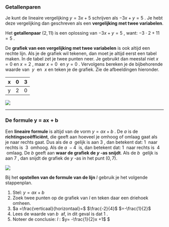 ### Getallenparen

Je kunt de lineaire vergelijking $y=3x+5$ schrijven als $-3x+y=5$ . Je hebt deze vergelijking dan geschreven als een **vergelijking met twee variabelen**.

  

Het **getallenpaar** $(2, 11)$ is een oplossing van $-3x+y=5$ , want: $-3 \cdot2+11=5$ .

  

De **grafiek van een vergelijking met twee variabelen** is ook altijd een rechte lijn. Als je de grafiek wil tekenen, dan moet je altijd eerst een tabel maken. In de tabel zet je twee punten neer. Je gebruikt dan meestal niet $x = 0$  en $x = 2$ , maar $x = 0$  en $y = 0$ . Vervolgens bereken je de bijbehorende waarde van  $y$  en  $x$ en teken je de grafiek. Zie de afbeeldingen hieronder.

| x | 0 | 3 |
| --- | --- | --- |
| y | 2 | 0 |

  

![](https://lh5.googleusercontent.com/u_UKvNwatvPDuwMVNxXHZk578FG1h9ScAsFPe10bjCvnImMWMeqmZDJb0NsdXCv_rsxZW3V7K5aYtIN3W3Hcs4KlaJngUyD5f_RWSxYN3CW0ZRX-HjlDRZ4h64KUzgWbvsqOSwBv=s0)

---

### De formule y = ax + b

Een **lineaire formule** is altijd van de vorm $y = ax + b$ . De *a* is de **richtingscoëfficiënt**, die geeft aan hoeveel je omhoog of omlaag gaat als je naar rechts gaat. Dus als de $a$  gelijk is aan $3$ , dan betekent dat: $1$  naar rechts is  $3$  omhoog. Als de $a \ -4$  is, dan betekent dat: $1$  naar rechts is  $4$  omlaag. De *$b$* geeft aan **waar de grafiek de $y$ -as snijdt**. Als de $b$  gelijk is aan $7$ , dan snijdt de grafiek de $y$ -as in het punt $(0, 7).$

![](https://lh6.googleusercontent.com/IKwgSjxF4MKQ5CbFb2KsYVypYs8xbvHvYV7pXxbrooBpFd-2O_5v3SZyXGFo62tp4tQEMfEvV_RV5g2x_zFHeoBzHJM5vibxj-jw_bwfo8TOULz83YIZVKTuuKAdr17Ap0eYBZoK)

  

Bij het **opstellen van de formule van de lijn** $l$ gebruik je het volgende stappenplan.

1. Stel: $y = ax + b$
2. Zoek twee punten op de grafiek van *$l$* en teken daar een driehoek omheen.
3. $a =\frac{verticaal}{horizontaal}=$ $\frac{-2}{4}$ $=-\frac{1}{2}$
4. Lees de waarde van $b$  af, in dit geval is dat $1$ .
5. Noteer de conclusie: $l$ : $y= -\frac{1}{2}x +1$ $

